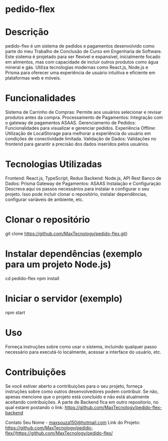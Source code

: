 # pedido-flex

# Descrição
pedido-flex é um sistema de pedidos e pagamentos desenvolvido como parte do meu Trabalho de Conclusão de Curso em Engenharia de Software. Este sistema é projetado para ser flexível e expansível, inicialmente focado em alimentos, mas com capacidade de incluir outros produtos como água mineral e gás. Utiliza tecnologias modernas como React.js, Node.js e Prisma para oferecer uma experiência de usuário intuitiva e eficiente em plataformas web e móveis.

# Funcionalidades
Sistema de Carrinho de Compras: Permite aos usuários selecionar e revisar produtos antes da compra.
Processamento de Pagamentos: Integração com o gateway de pagamentos ASAAS.
Gerenciamento de Pedidos: Funcionalidades para visualizar e gerenciar pedidos.
Experiência Offline: Utilização de LocalStorage para melhorar a experiência do usuário em condições de conectividade limitada.
Validação de Dados: Validações no frontend para garantir a precisão dos dados inseridos pelos usuários.

# Tecnologias Utilizadas
Frontend: React.js, TypeScript, Redux
Backend: Node.js, API Rest
Banco de Dados: Prisma
Gateway de Pagamentos: ASAAS
Instalação e Configuração
Descreva aqui os passos necessários para instalar e configurar o seu projeto. Isso pode incluir clonar o repositório, instalar dependências, configurar variáveis de ambiente, etc.

# Clonar o repositório
git clone https://github.com/MaxTecnology/pedido-flex.git)

# Instalar dependências (exemplo para um projeto Node.js)
cd pedido-flex
npm install

# Iniciar o servidor (exemplo)
npm start


# Uso
Forneça instruções sobre como usar o sistema, incluindo qualquer passo necessário para executá-lo localmente, acessar a interface do usuário, etc.

# Contribuições
Se você estiver aberto a contribuições para o seu projeto, forneça instruções sobre como outros desenvolvedores podem contribuir. Se não, apenas mencione que o projeto está concluído e não está atualmente aceitando contribuições.
A parte de Backend fica em outro repositorio, no qual estarei postando o link: https://github.com/MaxTecnology/pedido-flex-backend


Contato
Seu Nome - maxsouza150@hotmail.com
Link do Projeto: https://github.com/MaxTecnology/pedido-flex/)https://github.com/MaxTecnology/pedido-flex/

